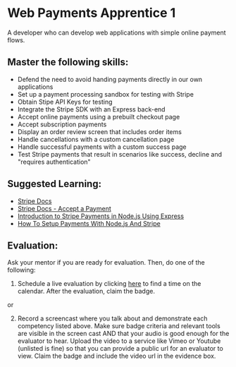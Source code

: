 # Web Payments Apprentice 1

A developer who can develop web applications with simple online payment flows.

## Master the following skills:

* Defend the need to avoid handing payments directly in our own applications
* Set up a payment processing sandbox for testing with Stripe
* Obtain Stipe API Keys for testing
* Integrate the Stripe SDK with an Express back-end
* Accept online payments using a prebuilt checkout page
* Accept subscription payments
* Display an order review screen that includes order items
* Handle cancellations with a custom cancellation page
* Handle successful payments with a custom success page
* Test Stripe payments that result in scenarios like success, decline and "requires authentication"

## Suggested Learning:

* [Stripe Docs](https://stripe.com/docs)
* [Stripe Docs - Accept a Payment](https://stripe.com/docs/checkout/integration-builder)
* [Introduction to Stripe Payments in Node.js Using Express](https://www.digitalocean.com/community/tutorials/nodejs-intro-stripe-payments)
* [How To Setup Payments With Node.js And Stripe](https://www.youtube.com/watch?v=mI_-1tbIXQI)

## Evaluation:

Ask your mentor if you are ready for evaluation. Then, do one of the following:

1. Schedule a live evaluation by clicking [here](http://evals.codex.academy) to find a time on the calendar. After the evaluation, claim the badge.

or

2. Record a screencast where you talk about and demonstrate each competency listed above. Make sure badge criteria and relevant tools are visible in the screen cast AND that your audio is good enough for the evaluator to hear. Upload the video to a service like Vimeo or Youtube (unlisted is fine) so that you can provide a public url for an evaluator to view. Claim the badge and include the video url in the evidence box.

